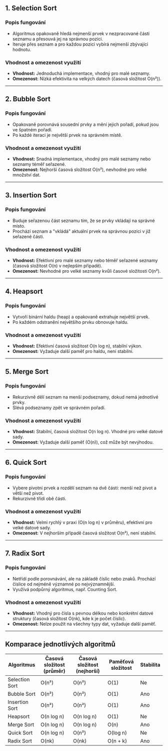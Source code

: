## 1. Selection Sort
### Popis fungování
- Algoritmus opakovaně hledá nejmenší prvek v nezpracované části seznamu a přesouvá jej na správnou pozici.
- Iteruje přes seznam a pro každou pozici vybírá nejmenší zbývající hodnotu.

### Vhodnost a omezenost využití
- **Vhodnost:** Jednoduchá implementace, vhodný pro malé seznamy.
- **Omezenost:** Nízká efektivita na velkých datech (časová složitost O(n²)).

---

## 2. Bubble Sort
### Popis fungování
- Opakovaně porovnává sousední prvky a mění jejich pořadí, pokud jsou ve špatném pořadí.
- Po každé iteraci je největší prvek na správném místě.

### Vhodnost a omezenost využití
- **Vhodnost:** Snadná implementace, vhodný pro malé seznamy nebo seznamy téměř seřazené.
- **Omezenost:** Nejhorší časová složitost O(n²), nevhodné pro velké množství dat.

---

## 3. Insertion Sort
### Popis fungování
- Buduje seřazenou část seznamu tím, že se prvky vkládají na správné místo.
- Prochází seznam a "vkládá" aktuální prvek na správnou pozici v již seřazené části.

### Vhodnost a omezenost využití
- **Vhodnost:** Efektivní pro malé seznamy nebo téměř seřazené seznamy (časová složitost O(n) v nejlepším případě).
- **Omezenost:** Nevhodné pro velké seznamy kvůli časové složitosti O(n²).

---

## 4. Heapsort
### Popis fungování
- Vytvoří binární haldu (heap) a opakovaně extrahuje největší prvek.
- Po každém odstranění největšího prvku obnovuje haldu.

### Vhodnost a omezenost využití
- **Vhodnost:** Efektivní časová složitost O(n log n), stabilní výkon.
- **Omezenost:** Vyžaduje další paměť pro haldu, není stabilní.

---

## 5. Merge Sort
### Popis fungování
- Rekurzivně dělí seznam na menší podseznamy, dokud nemá jednotlivé prvky.
- Slévá podseznamy zpět ve správném pořadí.

### Vhodnost a omezenost využití
- **Vhodnost:** Stabilní, časová složitost O(n log n). Vhodné pro velké datové sady.
- **Omezenost:** Vyžaduje další paměť (O(n)), což může být nevýhodou.

---

## 6. Quick Sort
### Popis fungování
- Vybere pivotní prvek a rozdělí seznam na dvě části: menší než pivot a větší než pivot.
- Rekurzivně třídí obě části.

### Vhodnost a omezenost využití
- **Vhodnost:** Velmi rychlý v praxi (O(n log n) v průměru), efektivní pro velké datové sady.
- **Omezenost:** V nejhorším případě časová složitost O(n²), není stabilní.

---

## 7. Radix Sort
### Popis fungování
- Netřídí podle porovnávání, ale na základě číslic nebo znaků. Prochází číslice od nejméně významné po nejvýznamnější.
- Využívá podpůrný algoritmus, např. Counting Sort.

### Vhodnost a omezenost využití
- **Vhodnost:** Vhodný pro čísla s pevnou délkou nebo konkrétní datové struktury (časová složitost O(nk), kde k je počet číslic).
- **Omezenost:** Nelze použít na všechny typy dat, vyžaduje další paměť.

---

## Komparace jednotlivých algoritmů

| Algoritmus       | Časová složitost (průměr) | Časová složitost (nejhorší) | Paměťová složitost | Stabilita |
|-------------------|--------------------------|-----------------------------|--------------------|-----------|
| Selection Sort    | O(n²)                   | O(n²)                      | O(1)               | Ne        |
| Bubble Sort       | O(n²)                   | O(n²)                      | O(1)               | Ano       |
| Insertion Sort    | O(n²)                   | O(n²)                      | O(1)               | Ano       |
| Heapsort          | O(n log n)              | O(n log n)                 | O(1)               | Ne        |
| Merge Sort        | O(n log n)              | O(n log n)                 | O(n)               | Ano       |
| Quick Sort        | O(n log n)              | O(n²)                      | O(log n)           | Ne        |
| Radix Sort        | O(nk)                   | O(nk)                      | O(n + k)           | Ano       |
